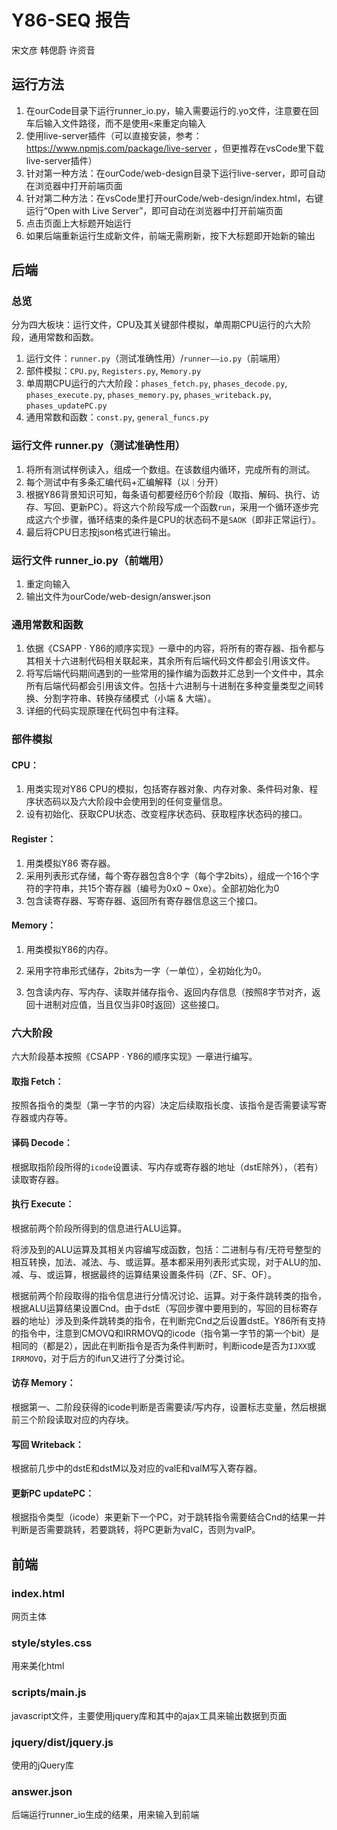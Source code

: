 # Y86-SEQ 报告
宋文彦 韩偲蔚 许资音
## 运行方法
1. 在ourCode目录下运行runner_io.py，输入需要运行的.yo文件，注意要在回车后输入文件路径，而不是使用`<`来重定向输入
2. 使用live-server插件（可以直接安装，参考：https://www.npmjs.com/package/live-server ，但更推荐在vsCode里下载live-server插件）
3. 针对第一种方法：在ourCode/web-design目录下运行live-server，即可自动在浏览器中打开前端页面
4. 针对第二种方法：在vsCode里打开ourCode/web-design/index.html，右键运行“Open with Live Server”，即可自动在浏览器中打开前端页面
5. 点击页面上大标题开始运行
6. 如果后端重新运行生成新文件，前端无需刷新，按下大标题即开始新的输出

## 后端
### 总览

分为四大板块：运行文件，CPU及其关键部件模拟，单周期CPU运行的六大阶段，通用常数和函数。  

1. 运行文件：`runner.py`（测试准确性用）/`runner——io.py`（前端用）
2. 部件模拟：`CPU.py`, `Registers.py`, `Memory.py`
3. 单周期CPU运行的六大阶段：`phases_fetch.py`, `phases_decode.py`, `phases_execute.py`, `phases_memory.py`, `phases_writeback.py`, `phases_updatePC.py`  
4. 通用常数和函数：`const.py`, `general_funcs.py`

### 运行文件 runner.py（测试准确性用）

1. 将所有测试样例读入，组成一个数组。在该数组内循环，完成所有的测试。
2. 每个测试中有多条汇编代码+汇编解释（以`｜`分开）
3. 根据Y86背景知识可知，每条语句都要经历6个阶段（取指、解码、执行、访存、写回、更新PC）。将这六个阶段写成一个函数`run`，采用一个循环逐步完成这六个步骤，循环结束的条件是CPU的状态码不是`SAOK`（即非正常运行）。
4. 最后将CPU日志按json格式进行输出。

### 运行文件 runner_io.py（前端用）
1. 重定向输入
2. 输出文件为ourCode/web-design/answer.json

### 通用常数和函数

1. 依据《CSAPP · Y86的顺序实现》一章中的内容，将所有的寄存器、指令都与其相关十六进制代码相关联起来，其余所有后端代码文件都会引用该文件。
2. 将写后端代码期间遇到的一些常用的操作编为函数并汇总到一个文件中，其余所有后端代码都会引用该文件。包括十六进制与十进制在多种变量类型之间转换、分割字符串、转换存储模式（小端 & 大端）。
3. 详细的代码实现原理在代码包中有注释。

### 部件模拟

#### CPU：

1. 用类实现对Y86 CPU的模拟，包括寄存器对象、内存对象、条件码对象、程序状态码以及六大阶段中会使用到的任何变量信息。
2. 设有初始化、获取CPU状态、改变程序状态码、获取程序状态码的接口。

#### Register：

1. 用类模拟Y86 寄存器。
2. 采用列表形式存储，每个寄存器包含8个字（每个字2bits），组成一个16个字符的字符串，共15个寄存器（编号为0x0 ~ 0xe）。全部初始化为0
3. 包含读寄存器、写寄存器、返回所有寄存器信息这三个接口。

#### Memory：

1. 用类模拟Y86的内存。

2. 采用字符串形式储存，2bits为一字（一单位），全初始化为0。
3. 包含读内存、写内存、读取并储存指令、返回内存信息（按照8字节对齐，返回十进制对应值，当且仅当非0时返回）这些接口。

### 六大阶段

六大阶段基本按照《CSAPP · Y86的顺序实现》一章进行编写。

#### 取指 Fetch：

按照各指令的类型（第一字节的内容）决定后续取指长度、该指令是否需要读写寄存器或内存等。

#### 译码 Decode：

根据取指阶段所得的`icode`设置读、写内存或寄存器的地址（dstE除外），（若有）读取寄存器。

#### 执行 Execute：

根据前两个阶段所得到的信息进行ALU运算。

将涉及到的ALU运算及其相关内容编写成函数，包括：二进制与有/无符号整型的相互转换，加法、减法、与、或运算。基本都采用列表形式实现，对于ALU的加、减、与、或运算，根据最终的运算结果设置条件码（ZF、SF、OF）。

根据前两个阶段取得的指令信息进行分情况讨论、运算。对于条件跳转类的指令，根据ALU运算结果设置Cnd。由于dstE（写回步骤中要用到的，写回的目标寄存器的地址）涉及到条件跳转类的指令，在判断完Cnd之后设置dstE。Y86所有支持的指令中，注意到CMOVQ和IRRMOVQ的icode（指令第一字节的第一个bit）是相同的（都是2），因此在判断指令是否为条件判断时，判断icode是否为`IJXX`或`IRRMOVQ`，对于后方的ifun又进行了分类讨论。

#### 访存 Memory：

根据第一、二阶段获得的icode判断是否需要读/写内存，设置标志变量，然后根据前三个阶段读取对应的内存块。

#### 写回 Writeback：

根据前几步中的dstE和dstM以及对应的valE和valM写入寄存器。

#### 更新PC updatePC：

根据指令类型（icode）来更新下一个PC，对于跳转指令需要结合Cnd的结果一并判断是否需要跳转，若要跳转，将PC更新为valC，否则为valP。

## 前端

### index.html
网页主体 
### style/styles.css
用来美化html
### scripts/main.js
javascript文件，主要使用jquery库和其中的ajax工具来输出数据到页面
### jquery/dist/jquery.js
使用的jQuery库
### answer.json
后端运行runner_io生成的结果，用来输入到前端

